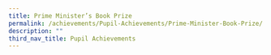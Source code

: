```yaml
---
title: Prime Minister’s Book Prize
permalink: /achievements/Pupil-Achievements/Prime-Minister-Book-Prize/
description: ""
third_nav_title: Pupil Achievements
---
```

